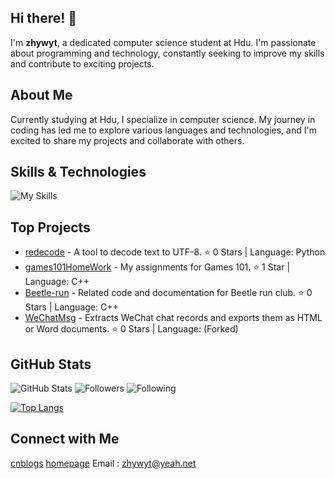 <!--
## Hi there 👋

**zhywyt/zhywyt** is a ✨ _special_ ✨ repository because its `README.md` (this file) appears on your GitHub profile.

Here are some ideas to get you started:

- 🔭 I’m currently working on ...
- 🌱 I’m currently learning ...
- 👯 I’m looking to collaborate on ...
- 🤔 I’m looking for help with ...
- 💬 Ask me about ...
- 📫 How to reach me: ...
- 😄 Pronouns: ...
- ⚡ Fun fact: ...
-->
## Hi there! 👋

I'm **zhywyt**, a dedicated computer science student at Hdu. I'm passionate about programming and technology, constantly seeking to improve my skills and contribute to exciting projects.

## About Me

Currently studying at Hdu, I specialize in computer science. My journey in coding has led me to explore various languages and technologies, and I'm excited to share my projects and collaborate with others.

## Skills & Technologies

![My Skills](https://skillicons.dev/icons?i=cpp,cs,c,html,css,unity,vscode,visualstudio,vim,linux,ubuntu,debian,git,github,md,js,nginx,anaconda,qt,nodejs,docker)

## Top Projects

- [redecode](https://github.com/zhywyt/redecode) - A tool to decode text to UTF-8. ⭐️ 0 Stars | Language: Python
- [games101HomeWork](https://github.com/zhywyt/games101HomeWork) - My assignments for Games 101. ⭐️ 1 Star | Language: C++
- [Beetle-run](https://github.com/zhywyt/Beetle-run) - Related code and documentation for Beetle run club. ⭐️ 0 Stars | Language: C++
- [WeChatMsg](https://github.com/zhywyt/WeChatMsg) - Extracts WeChat chat records and exports them as HTML or Word documents. ⭐️ 0 Stars | Language: (Forked)

## GitHub Stats

![GitHub Stats](https://img.shields.io/badge/Public%20Repos-21-blue) ![Followers](https://img.shields.io/badge/Followers-4-green) ![Following](https://img.shields.io/badge/Following-10-orange)

[![Top Langs](https://github-readme-stats.vercel.app/api/top-langs/?username=zhywyt&layout=compact&theme=dark)](https://github.com/anuraghazra/github-readme-stats)


## Connect with Me

[cnblogs](https://www.cnblogs.com/zhywyt/) [homepage](https://zhywyt.github.io) Email : zhywyt@yeah.net
